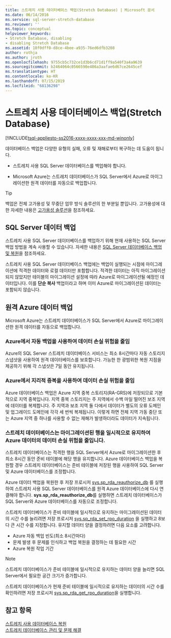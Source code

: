 ```yaml
---
title: 스트레치 사용 데이터베이스 백업(Stretch Database) | Microsoft 문서
ms.date: 06/14/2016
ms.service: sql-server-stretch-database
ms.reviewer: ''
ms.topic: conceptual
helpviewer_keywords:
- Stretch Database, disabling
- disabling Stretch Database
ms.assetid: 18f0dff0-d8ce-4bee-a935-76ed6dfb3208
author: rothja
ms.author: jroth
ms.openlocfilehash: 9755cb5c732ce1d3b6cd71d1ff9a540f3a4a9639
ms.sourcegitcommit: b2464064c0566590e486a3aafae6d67ce2645cef
ms.translationtype: HT
ms.contentlocale: ko-KR
ms.lasthandoff: 07/15/2019
ms.locfileid: "68136298"
---
```

# <a name="backup-stretch-enabled-databases-stretch-database"></a>스트레치 사용 데이터베이스 백업(Stretch Database)
[!INCLUDE[tsql-appliesto-ss2016-xxxx-xxxx-xxx-md-winonly](../../includes/tsql-appliesto-ss2016-xxxx-xxxx-xxx-md-winonly.md)]


 데이터베이스 백업은 다양한 유형의 실패, 오류 및 재해로부터 복구하는 데 도움이 됩니다.  
  
 -   스트레치 사용 SQL Server 데이터베이스를 백업해야 합니다.  
      
 -   Microsoft Azure는 스트레치 데이터베이스가 SQL Server에서 Azure로 마이그레이션한 원격 데이터를 자동으로 백업합니다.  

> [!TIP]
> 백업은 전체 고가용성 및 무중단 업무 방식 솔루션의 한 부분일 뿐입니다. 고가용성에 대한 자세한 내용은 [고가용성 솔루션](../../database-engine/sql-server-business-continuity-dr.md)을 참조하세요.
   
## <a name="back-up-your-sql-server-data"></a>SQL Server 데이터 백업  
  
스트레치 사용 SQL Server 데이터베이스를 백업하기 위해 현재 사용하는 SQL Server 백업 방법을 계속 사용할 수 있습니다. 자세한 내용은 [SQL Server 데이터베이스 백업 및 복원](../../relational-databases/backup-restore/back-up-and-restore-of-sql-server-databases.md)을 참조하세요.
  
 스트레치 사용 SQL Server 데이터베이스 백업에는 백업이 실행되는 시점에 마이그레이션에 적격한 데이터와 로컬 데이터만 포함합니다. 적격한 데이터는 아직 마이그레이션되지 않았지만 테이블의 마이그레이션 설정에 따라 Azure로 마이그레이션될 예정인 데이터입니다. 이를 **단순 복사** 백업이라고 하며 이미 Azure로 마이그레이션된 데이터는 포함되지 않습니다.  
  
## <a name="back-up-your-remote-azure-data"></a>원격 Azure 데이터 백업   
  
Microsoft Azure는 스트레치 데이터베이스가 SQL Server에서 Azure로 마이그레이션한 원격 데이터를 자동으로 백업합니다.    
### <a name="azure-reduces-the-risk-of-data-loss-with-automatic-backup"></a>Azure에서 자동 백업을 사용하여 데이터 손실 위험을 줄임  
Azure의 SQL Server 스트레치 데이터베이스 서비스는 최소 8시간마다 자동 스토리지 스냅샷을 사용하여 원격 데이터베이스를 보호합니다. 가능한 한 광범위한 복원 지점을 제공하기 위해 각 스냅샷은 7일 동안 유지됩니다.  
  
### <a name="azure-reduces-the-risk-of-data-loss-with-geo-redundancy"></a>Azure에서 지리적 중복을 사용하여 데이터 손실 위험을 줄임  
Azure 데이터베이스 백업은 Azure 지역 중복 스토리지(RA-GRS)에 저장되므로 기본적으로 지역 중복입니다. 지역 중복 스토리지는 주 지역에서 수백 마일 떨어진 보조 지역에 데이터를 복제합니다. 주 지역과 보조 지역 둘 다에서 데이터가 별도의 오류 도메인 및 업그레이드 도메인에 각각 세 번씩 복제됩니다. 이렇게 하면 전체 지역 가동 중단 또는 Azure 지역 중 하나를 사용할 수 없는 재해가 발생하더라도 데이터가 지속됩니다.

### <a name="stretchRPO"></a>스트레치 데이터베이스는 마이그레이션된 행을 일시적으로 유지하여 Azure 데이터의 데이터 손실 위험을 줄입니다.
스트레치 데이터베이스는 적격한 행을 SQL Server에서 Azure로 마이그레이션한 후 최소 8시간 동안 준비 테이블에 해당 행을 유지합니다. Azure 데이터베이스 백업을 복원할 경우 스트레치 데이터베이스는 준비 테이블에 저장된 행을 사용하여 SQL Server 및 Azure 데이터베이스를 조정합니다.

Azure 데이터 백업을 복원한 후 저장 프로시저 [sys.sp_rda_reauthorize_db](../../relational-databases/system-stored-procedures/sys-sp-rda-reauthorize-db-transact-sql.md) 를 실행하여 스트레치 사용 SQL Server 데이터베이스를 원격 Azure 데이터베이스에 다시 연결해야 합니다. **sys.sp_rda_reauthorize_db**를 실행하면 스트레치 데이터베이스가 SQL Server와 Azure 데이터베이스를 자동으로 조정합니다.

스트레치 데이터베이스가 준비 테이블에 일시적으로 유지하는 마이그레이션된 데이터의 시간 수를 늘리려면 저장 프로시저 [sys.sp_rda_set_rpo_duration](../../relational-databases/system-stored-procedures/sys-sp-rda-set-rpo-duration-transact-sql.md) 을 실행하고 8보다 큰 시간 수를 지정합니다. 유지할 데이터 양을 결정하려면 다음 요소를 고려합니다.
-   Azure 자동 백업 빈도(최소 8시간마다)
-   문제 발생 후 문제를 인식하고 백업 복원을 결정하는 데 필요한 시간
-   Azure 복원 작업 기간

> [!NOTE]
> 스트레치 데이터베이스가 준비 테이블에 일시적으로 유지하는 데이터 양을 늘리면 SQL Server에서 필요한 공간 크기가 증가합니다.

스트레치 데이터베이스가 현재 준비 테이블에 일시적으로 유지하는 데이터의 시간 수를 확인하려면 저장 프로시저 [sys.sp_rda_get_rpo_duration](../../relational-databases/system-stored-procedures/sys-sp-rda-get-rpo-duration-transact-sql.md)을 실행합니다.

## <a name="see-also"></a>참고 항목  
[스트레치 사용 데이터베이스 복원](../../sql-server/stretch-database/restore-stretch-enabled-databases-stretch-database.md)  
 [스트레치 데이터베이스 관리 및 문제 해결](../../sql-server/stretch-database/manage-and-troubleshoot-stretch-database.md)   
   
  
  
